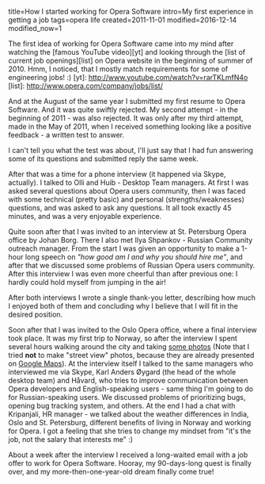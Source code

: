 title=How I started working for Opera Software
intro=My first experience in getting a job
tags=opera life
created=2011-11-01
modified=2016-12-14
modified_now=1


The first idea of working for Opera Software came into my mind after watching the [famous YouTube video][yt] and looking through the [list of current job openings][list] on Opera website in the beginning of summer of 2010. Hmm, I noticed, that I mostly match requirements for some of engineering jobs! :)
[yt]: http://www.youtube.com/watch?v=rarTKLmfN4o
[list]: http://www.opera.com/company/jobs/list/



And at the August of the same year I submitted my first resume to Opera Software. And it was quite swiftly rejected. My second attempt - in the beginning of 2011 - was also rejected. It was only after my third attempt, made in the May of 2011, when I received something looking like a positive feedback - a written test to answer.

I can't tell you what the test was about, I'll just say that I had fun answering some of its questions and submitted reply the same week.

After that was a time for a phone interview (it happened via Skype, actually). I talked to Olli and Huib - Desktop Team managers. At first I was asked several questions about Opera users community, then I was faced with some technical (pretty basic) and personal (strengths/weaknesses) questions, and was asked to ask any questions. It all took exactly 45 minutes, and was a very enjoyable experience.

Quite soon after that I was invited to an interview at St. Petersburg Opera office by Johan Borg. There I also met Ilya Shpankov - Russian Community outreach manager. From the start I was given an opportunity to make a 1-hour long speech on _"how good am I and why you should hire me"_, and after that we discussed some problems of Russian Opera users community. After this interview I was even more cheerful than after previous one: I hardly could hold myself from jumping in the air!

After both interviews I wrote a single thank-you letter, describing how much I enjoyed both of them and concluding why I believe that I will fit in the desired position.

Soon after that I was invited to the Oslo Opera office, where a final interview took place. It was my first trip to Norway, so after the interview I spent several hours walking around the city and taking [some photos][my] (Note that I tried **not** to make "street view" photos, because they are already presented on [Google Maps][maps]). At the interview itself I talked to the same managers who interviewed me via Skype, Karl Anders Øygard (the head of the whole desktop team) and Håvard, who tries to improve communication between Opera developers and English-speaking users - same thing I'm going to do for Russian-speaking users. We discussed problems of prioritizing bugs, opening bug tracking system, and others. At the end I had a chat with Kripanjali, HR manager - we talked about the weather differences in India, Oslo and St. Petersburg, different benefits of living in Norway and working for Opera. I got a feeling that she tries to change my mindset from "it's the job, not the salary that interests me" :)

[my]: /photos/11-08-oslo.html
[maps]: http://tinyurl.com/3ebte3j

About a week after the interview I received a long-waited email with a job offer to work for Opera Software. Hooray, my 90-days-long quest is finally over, and my more-then-one-year-old dream finally come true!
